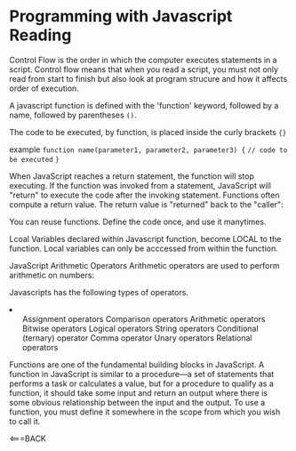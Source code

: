 # Programming with Javascript Reading

Control Flow is the order in which the computer executes statements in a script. Control flow means that when you read a script, you must not only read from start to finish but also look at program strucure and how it affects order of execution.

A javascript function is defined with the 'function' keyword, followed by  a name, followed by parentheses `()`.

The code to be executed, by function, is placed inside the curly brackets `{}`

example `function name(parameter1, parameter2, parameter3) {`
  `// code to be executed`
`}`

When JavaScript reaches a return statement, the function will stop executing. If the function was invoked from a statement, JavaScript will "return" to execute the code after the invoking statement. Functions often compute a return value. The return value is "returned" back to the "caller":

You can reuse functions. Define the code once, and use it manytimes.

Lcoal Variables declared within Javascript function, become LOCAL to the function. Local variables can only be acccessed from within the function.

JavaScript Arithmetic Operators
Arithmetic operators are used to perform arithmetic on numbers:

Javascripts has the following types of operators.
<li>
    <ol>
        Assignment operators
        Comparison operators
        Arithmetic operators
        Bitwise operators
        Logical operators
        String operators
        Conditional (ternary) operator
        Comma operator
        Unary operators
        Relational operators
    </ol>
</li
>
Functions are one of the fundamental building blocks in JavaScript. A function in JavaScript is similar to a procedure—a set of statements that performs a task or calculates a value, but for a procedure to qualify as a function, it should take some input and return an output where there is some obvious relationship between the input and the output. To use a function, you must define it somewhere in the scope from which you wish to call it.

<===BACK